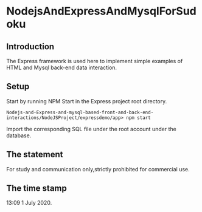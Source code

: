 # NodejsAndExpressAndMysqlForSudoku

## Introduction
The Express framework is used here to implement simple examples of HTML and Mysql back-end data interaction.

## Setup
Start by running NPM Start in the Express project root directory.
```
Nodejs-and-Express-and-mysql-based-front-and-back-end-interactions/NodeJSProject/expressdemo/app> npm start
```
Import the corresponding SQL file under the root account under the database.

## The statement
For study and communication only,strictly prohibited for commercial use.

## The time stamp
13:09 1 July 2020.
